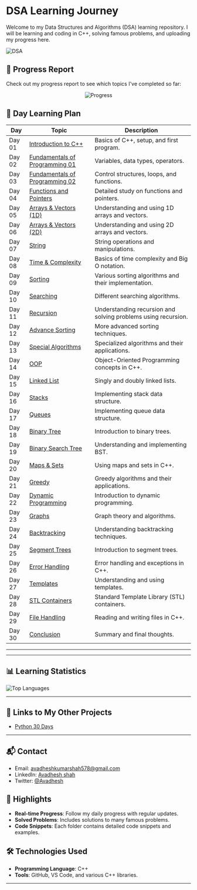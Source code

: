 
# DSA Learning Journey

Welcome to my Data Structures and Algorithms (DSA) learning repository.  I will be learning and coding in C++, solving famous problems, and uploading my progress here.


![DSA](https://via.placeholder.com/900x60.png?text=DSA+Learning+Journey) <!-- Replace with your own  image -->

## 🚀 Progress Report

Check out my progress report to see which topics I've completed so far:


<p align="center">
  <img src="https://img.shields.io/static/v1?label=Progress&message=21%2F30&color=brightgreen" alt="Progress">
</p>

## 📅 Day Learning Plan

| Day  | Topic                        | Description                                                                 |
|------|------------------------------|-----------------------------------------------------------------------------|
| Day 01 | [Introduction to C++](Day-01)  | Basics of C++, setup, and first program.                                   |
| Day 02 | [Fundamentals of Programming 01](Day-02) | Variables, data types, operators.                                         |
| Day 03 | [Fundamentals of Programming 02](Day-03) | Control structures, loops, and functions.                                 |
| Day 04 | [Functions and Pointers](Day-04)       | Detailed study on functions and pointers.                                  |
| Day 05 | [Arrays & Vectors (1D)](Day-05)        | Understanding and using 1D arrays and vectors.                             |
| Day 06 | [Arrays & Vectors (2D)](Day-06)        | Understanding and using 2D arrays and vectors.                             |
| Day 07 | [String](Day-07)                       | String operations and manipulations.                                       |
| Day 08 | [Time & Complexity](Day-08)            | Basics of time complexity and Big O notation.                             |
| Day 09 | [Sorting](Day-09)                      | Various sorting algorithms and their implementation.                      |
| Day 10 | [Searching](Day-10)                    | Different searching algorithms.                                            |
| Day 11 | [Recursion](Day-11)                    | Understanding recursion and solving problems using recursion.             |
| Day 12 | [Advance Sorting](Day-12)              | More advanced sorting techniques.                                          |
| Day 13 | [Special Algorithms](Day-13)           | Specialized algorithms and their applications.                            |
| Day 14 | [OOP](Day-14)                          | Object-Oriented Programming concepts in C++.                               |
| Day 15 | [Linked List](Day-15)                  | Singly and doubly linked lists.                                            |
| Day 16 | [Stacks](Day-16)                       | Implementing stack data structure.                                         |
| Day 17 | [Queues](Day-17)                       | Implementing queue data structure.                                         |
| Day 18 | [Binary Tree](Day-18)                  | Introduction to binary trees.                                              |
| Day 19 | [Binary Search Tree](Day-19)           | Understanding and implementing BST.                                        |
| Day 20 | [Maps & Sets](Day-20)                  | Using maps and sets in C++.                                                |
| Day 21 | [Greedy](Day-21)                       | Greedy algorithms and their applications.                                  |
| Day 22 | [Dynamic Programming](Day-22)          | Introduction to dynamic programming.                                       |
| Day 23 | [Graphs](Day-23)                       | Graph theory and algorithms.                                               |
| Day 24 | [Backtracking](Day-24)                 | Understanding backtracking techniques.                                     |
| Day 25 | [Segment Trees](Day-25)                | Introduction to segment trees.                                             |
| Day 26 | [Error Handling](Day-26)               | Error handling and exceptions in C++.                                      |
| Day 27 | [Templates](Day-27)                    | Understanding and using templates.                                         |
| Day 28 | [STL Containers](Day-28)               | Standard Template Library (STL) containers.                                |
| Day 29 | [File Handling](Day-29)                | Reading and writing files in C++.                                          |
| Day 30 | [Conclusion](Day-30)                   | Summary and final thoughts.                                                |

---

---
## 📊 Learning Statistics

![Top Languages](https://github-readme-stats.vercel.app/api/top-langs/?username=avadheshgithub&layout=compact&theme=radical)

---
## 🔗 Links to My Other Projects
- [Python 30 Days](https://github.com/avadheshgithub/30-Days_Of-Python)
---
## 📬 Contact
- Email: avadheshkumarshah578@gmail.com
- LinkedIn: [Avadhesh shah](https://linkedin.com/in/avadhesh-kumar-shah)
- Twitter: [@Avadhesh](https://twitter.com/Avadhesh-shah)


## 🌟 Highlights
- **Real-time Progress**: Follow my daily progress with regular updates.
- **Solved Problems**: Includes solutions to many famous problems.
- **Code Snippets**: Each folder contains detailed code snippets and examples.

## 🛠 Technologies Used
- **Programming Language**: C++
- **Tools**: GitHub, VS Code, and various C++ libraries.

---


